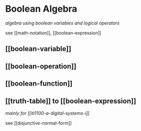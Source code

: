 # Boolean Algebra

_algebra using boolean variables and logical operators_

see [[math-notation]], [[boolean-expression]]

## [[boolean-variable]]

## [[boolean-operation]]

## [[boolean-function]]

## [[truth-table]] to [[boolean-expression]]

_mainly for [[iti1100-a-digital-systems-i]]_

see [[disjunctive-normal-form]]
